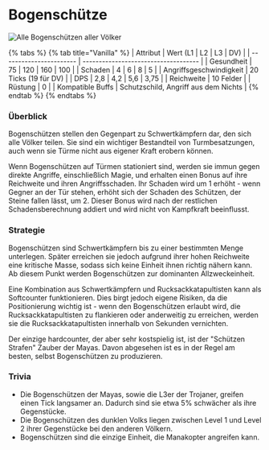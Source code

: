 # Bogenschütze

![Alle Bogenschützen aller Völker](../.gitbook/assets/Bogenschützenlineup.png)

{% tabs %}
{% tab title="Vanilla" %}
| Attribut                | Wert (L1 \| L2 \| L3 \| DV)          |
| ----------------------- | ------------------------------------ |
| Gesundheit              | 75 \| 120 \| 160 \| 100              |
| Schaden                 | 4 \| 6 \| 8 \| 5                     |
| Angriffsgeschwindigkeit | 20 Ticks (19 für DV)                 |
| DPS                     | 2,8 \| 4,2 \| 5,6 \| 3,75            |
| Reichweite              | 10 Felder                            |
| Rüstung                 | 0                                    |
| Kompatible Buffs        | Schutzschild, Angriff aus dem Nichts |
{% endtab %}
{% endtabs %}

### Überblick

Bogenschützen stellen den Gegenpart zu Schwertkämpfern dar, den sich alle Völker teilen. Sie sind ein wichtiger Bestandteil von Turmbesatzungen, auch wenn sie Türme nicht aus eigener Kraft erobern können.

Wenn Bogenschützen auf Türmen stationiert sind, werden sie immun gegen direkte Angriffe, einschließlich Magie, und erhalten einen Bonus auf ihre Reichweite und ihren Angriffsschaden. Ihr Schaden wird um 1 erhöht - wenn Gegner an der Tür stehen, erhöht sich der Schaden des Schützen, der Steine fallen lässt, um 2. Dieser Bonus wird nach der restlichen Schadensberechnung addiert und wird nicht von Kampfkraft beeinflusst.

### Strategie

Bogenschützen sind Schwertkämpfern bis zu einer bestimmten Menge unterlegen. Später erreichen sie jedoch aufgrund ihrer hohen Reichweite eine kritische Masse, sodass sich keine Einheit ihnen richtig nähern kann. Ab diesem Punkt werden Bogenschützen zur dominanten Allzweckeinheit.

Eine Kombination aus Schwertkämpfern und Rucksackkatapultisten kann als Softcounter funktionieren. Dies birgt jedoch eigene Risiken, da die Positionierung wichtig ist - wenn den Bogenschützen erlaubt wird, die Rucksackkatapultisten zu flankieren oder anderweitig zu erreichen, werden sie die Rucksackkatapultisten innerhalb von Sekunden vernichten.

Der einzige hardcounter, der aber sehr kostspielig ist, ist der "Schützen Strafen" Zauber der Mayas. Davon abgesehen ist es in der Regel am besten, selbst Bogenschützen zu produzieren.

### Trivia

* Die Bogenschützen der Mayas, sowie die L3er der Trojaner, greifen einen Tick langsamer an. Dadurch sind sie etwa 5% schwächer als ihre Gegenstücke.
* Die Bogenschützen des dunklen Volks liegen zwischen Level 1 und Level 2 ihrer Gegenstücke bei den anderen Völkern.
* Bogenschützen sind die einzige Einheit, die Manakopter angreifen kann.
